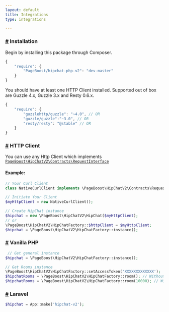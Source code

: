 ```yaml
---
layout: default
title: Integrations
type: integrations

---
```


### <a href="integrations.html#installation" name="installation">#</a> Installation

Begin by installing this package through Composer.

```js
{
    "require": {
        "PageBoost/hipchat-php-v2": "dev-master"
    }
}
```

You should have at least one HTTP Client installed.
Supported out of box are Guzzle 4.x, Guzzle 3.x and Resty 0.6.x.

```js
{
    "require": {
        "guzzlehttp/guzzle": "~4.0", // OR
        "guzzle/guzzle":"~3.0", // OR
        "resty/resty": "@stable" // OR
    }
}
```

### <a href="integrations.html#httpclient" name="httpclient">#</a> HTTP Client

You can use any Http Client which implements [`PageBoost\HipChatV2\Contracts\RequestInterface`](https://github.com/PageBoost/hipchat-php-v2/blob/master/src/PageBoost/HipChatV2/Contracts/RequestInterface.php)

#### Example:

```php
// Your Curl Client
class NativeCurlClient implements \PageBoost\HipChatV2\Contracts\RequestInterface { ... }

// Initiate Your Client
$myHttpClient = new NativeCurlClient();

// Create HipChat instance
$hipchat = new \PageBoost\HipChatV2\HipChat($myHttpClient);
// or
\PageBoost\HipChatV2\HipChatFactory::$httpClient = $myHttpClient;
$hipchat = \PageBoost\HipChatV2\HipChatFactory::instance();
```

### <a href="integrations.html#vanilla_php" name="vanilla_php">#</a> Vanilla PHP

```php
 // Get general instance
$hipchat = \PageBoost\HipChatV2\HipChatFactory::instance();

// Get Rooms instance
\PageBoost\HipChatV2\HipChatFactory::setAccessToken('XXXXXXXXXXXXX');
$hipchatRooms = \PageBoost\HipChatV2\HipChatFactory::room(); // Without Room ID
$hipchatRooms = \PageBoost\HipChatV2\HipChatFactory::room(10000); // With Room ID
```

### <a href="integrations.html#laravel" name="laravel">#</a> Laravel

```php
$hipchat = App::make('hipchat-v2');
```
